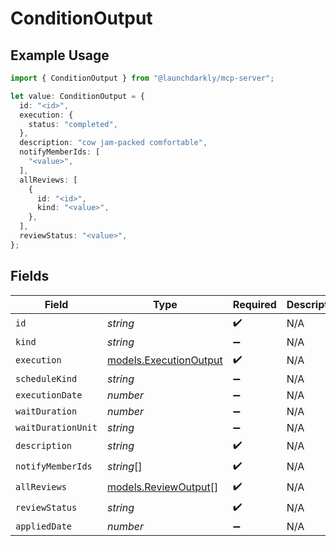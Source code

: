 # ConditionOutput

## Example Usage

```typescript
import { ConditionOutput } from "@launchdarkly/mcp-server";

let value: ConditionOutput = {
  id: "<id>",
  execution: {
    status: "completed",
  },
  description: "cow jam-packed comfortable",
  notifyMemberIds: [
    "<value>",
  ],
  allReviews: [
    {
      id: "<id>",
      kind: "<value>",
    },
  ],
  reviewStatus: "<value>",
};
```

## Fields

| Field                                                  | Type                                                   | Required                                               | Description                                            |
| ------------------------------------------------------ | ------------------------------------------------------ | ------------------------------------------------------ | ------------------------------------------------------ |
| `id`                                                   | *string*                                               | :heavy_check_mark:                                     | N/A                                                    |
| `kind`                                                 | *string*                                               | :heavy_minus_sign:                                     | N/A                                                    |
| `execution`                                            | [models.ExecutionOutput](../models/executionoutput.md) | :heavy_check_mark:                                     | N/A                                                    |
| `scheduleKind`                                         | *string*                                               | :heavy_minus_sign:                                     | N/A                                                    |
| `executionDate`                                        | *number*                                               | :heavy_minus_sign:                                     | N/A                                                    |
| `waitDuration`                                         | *number*                                               | :heavy_minus_sign:                                     | N/A                                                    |
| `waitDurationUnit`                                     | *string*                                               | :heavy_minus_sign:                                     | N/A                                                    |
| `description`                                          | *string*                                               | :heavy_check_mark:                                     | N/A                                                    |
| `notifyMemberIds`                                      | *string*[]                                             | :heavy_check_mark:                                     | N/A                                                    |
| `allReviews`                                           | [models.ReviewOutput](../models/reviewoutput.md)[]     | :heavy_check_mark:                                     | N/A                                                    |
| `reviewStatus`                                         | *string*                                               | :heavy_check_mark:                                     | N/A                                                    |
| `appliedDate`                                          | *number*                                               | :heavy_minus_sign:                                     | N/A                                                    |